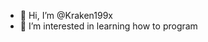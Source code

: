- 👋 Hi, I’m @Kraken199x
- 👀 I’m interested in learning how to program
<!---
Kraken199x/Kraken199x is a ✨ special ✨ repository because its `README.md` (this file) appears on your GitHub profile.
You can click the Preview link to take a look at your changes.
--->
